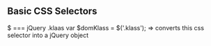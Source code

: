 ## Basic CSS Selectors 

$ === jQuery
.klaas
var $domKlass = $('.klass'); => converts this css selector into a jQuery object 


